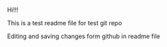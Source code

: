 Hi!!!

This is a test readme file for test git repo

Editing and saving changes form github in readme file
